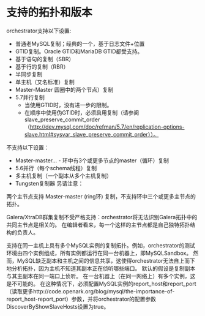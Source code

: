 # 支持的拓扑和版本

orchestrator支持以下设置:

* 普通老MySQL复制；经典的一个，基于日志文件+位置
* GTID复制。Oracle GTID和MariaDB GTID都受支持。
* 基于语句的复制（SBR）
* 基于行的复制（RBR）
* 半同步复制
* 单主机（又名标准）复制
* Master-Master 圆圈中的两个节点）复制
* 5.7并行复制
    * 当使用GTID时，没有进一步的限制。
    * 在顺序中使用伪GTID时，必须启用复制（请参阅slave_preserve_commit_order（http://dev.mysql.com/doc/refman/5.7/en/replication-options-slave.html#sysvar_slave_preserve_commit_order））。

不支持以下设置：
* Master-master... - 环中有3个或更多节点的master（循环）复制
* 5.6并行（每个schema线程）复制
* 多主机复制（一个副本从多个主机复制）
* Tungsten复制器
另请注意：

两个主节点支持 Master-master (ring环) 复制，不支持环中三个或更多主节点的拓扑。

Galera/XtraDB群集复制不受严格支持：orchestrator将无法识别Galera拓扑中的共同主节点是相关的。
在编辑者看来，每一个这样的主节点都是自己独特拓扑结构的负责人。

支持在同一主机上具有多个MySQL实例的复制拓扑。例如，orchestrator的测试环境由四个实例组成，所有实例都运行在同一台机器上，即MySQLSandbox。
然而，MySQL缺乏副本和主机之间的信息共享，这使得orchestrator无法自上而下地分析拓扑，因为主机不知道其副本正在侦听哪些端口。
默认的假设是复制副本与其主副本在同一端口上侦听。
在一台机器上（在同一网络上）有多个实例，这是不可能的。
在这种情况下，必须配置MySQL实例的report_host和report_port（读取更多http://code.openark.org/blog/mysql/the-importance-of-report_host-report_port）参数，并将orchestrator的配置参数DiscoverByShowSlaveHosts设置为true。
